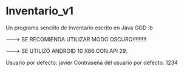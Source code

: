 # Inventario_v1
Un programa sencillo de Inventario escrito en Java GOD :b

---> SE RECOMIENDA UTILIZAR MODO OSCURO!!!!!!!!!


---> SE UTILIZÓ ANDROID 10 X86 CON API 29.

Usuario por defecto: javier
Contraseña del usuario por defecto: 1234
